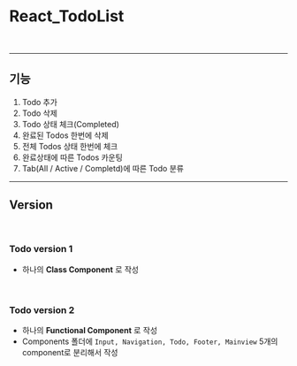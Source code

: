 # React_TodoList

<br />

---

## 기능

1. Todo 추가 
2. Todo 삭제
3. Todo 상태 체크(Completed)
4. 완료된 Todos 한번에 삭제
5. 전체 Todos 상태 한번에 체크 
6. 완료상태에 따른 Todos 카운팅
7. Tab(All / Active / Completd)에 따른 Todo 분류

---

## Version

<br />

### Todo version 1 

- 하나의 **Class Component** 로 작성

<br />

### Todo version 2 

- 하나의 **Functional Component** 로 작성
- Components 폴더에 `Input, Navigation, Todo, Footer, Mainview` 5개의 component로 분리해서 작성

<br />
